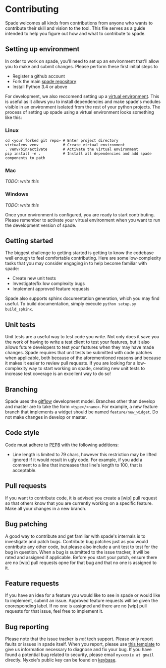 # Contributing
Spade welcomes all kinds from contributions from anyone who wants to
contribute their skill and vision to the tool.  This file serves as a guide
intended to help you figure out how and what to contribute to spade.

## Setting up environment
In order to work on spade, you'll need to set up an environment that'll allow
you to make and submit changes.  Please perform these first initial steps to
  * Register a github account
  * Fork the main [spade repository][1]
  * Install Python 3.4 or above

For development, we also reccomend setting up a [virtual environment][2].  This
is useful as it allows you to install dependencies and make spade's modules
visible in an environment isolated from the rest of your python projects.  The
process of setting up spade using a virtual environment looks something like
this:

### Linux
```shell
cd <your forked git repo> # Enter project directory
virtualenv venv           # Create virtual environment
. venv/bin/activate       # Activate the virtual environment
pip install -e .          # Install all dependencies and add spade components to path
```

### Mac
*TODO: write this*

### Windows
*TODO: write this*

Once your environment is configured, you are ready to start contributing.
Please remember to activate your virtual environment when you want to run
the development version of spade.

## Getting started
The biggest challenge to getting started is getting to know the codebase well
enough to feel comfortable contributing.  Here are some low-complexity tasks
that you may consider engaging in to help become familiar with spade:
  * Create new unit tests
  * Investigate/fix low complexity bugs
  * Implement approved feature requests

Spade also supports sphinx documentation generation, which you may find useful.
To build documentation, simply execute `python setup.py build_sphinx`.

## Unit tests
Unit tests are a useful way to test code you write.  Not only does it save you
the work of having to write a test client to test your features, but it also
allows future developers to test your features when they may have made changes.
Spade requires that unit tests be submitted with code patches when applicable,
both because of the aforementioned reasons and because it makes it easier to
review pull requests.  If you are looking for a low-complexity way to start
working on spade, creating new unit tests to increase test coverage is an
excellent way to do so!

## Branching
Spade uses the [gitflow][3] development model.  Branches other than develop and
master are to take the form `<type>/<name>`.  For example, a new feature branch
that implements a widget should be named `feature/new_widget`.  Do not make
changes in develop or master.

## Code style
Code must adhere to [PEP8][4] with the following additions:
  * Line length is limited to 79 chars, however this restriction may be lifted
    ignored if it would result in ugly code.  For example, if you add a comment
    to a line that increases that line's length to 100, that is acceptable.

## Pull requests
If you want to contribute code, it is advised you create a [wip] pull request
so that others know that you are currently working on a specific feature.
Make all your changes in a new branch.

## Bug patching
A good way to contribute and get familiar with spade's internals is to
investigate and patch bugs.  Contribute bug patches just as you would
contribute any other code, but please also include a unit test to test for the
bug in question.  When a bug is submitted to the issue tracker, it will be
rated and assigned if applicable.  Before you start your patch, ensure there
are no [wip] pull requests opne for that bug and that no one is assigned to it.

## Feature requests
If you have an idea for a feature you would like to see in spade or would like
to implement, submit an issue.  Approved feature requests will be given the
cooresponding label.  If no one is assigned and there are no [wip] pull
requests for that issue, feel free to implement it.

## Bug reporting
Please note that the issue tracker is *not* tech support.  Please only report
faults or issues in spade itself.  When you report, please use [this template][5]
to give us information necessary to diagnose and fix your bug.  If you have
found a potential bug related to security, please email `nyxxxxie at gmail`
directly.  Nyxxie's public key can be found on [keybase][6].

[1]: https://github.com/nyxxxie/spade
[2]: https://docs.python-guide.org/en/latest/dev/virtualenvs/
[3]: http://nvie.com/posts/a-successful-git-branching-model/
[4]: https://www.python.org/dev/peps/pep-0008/#code-lay-out
[5]: BUG_TEMPLATE.txt
[6]: https://keybase.io/nyxxie/
